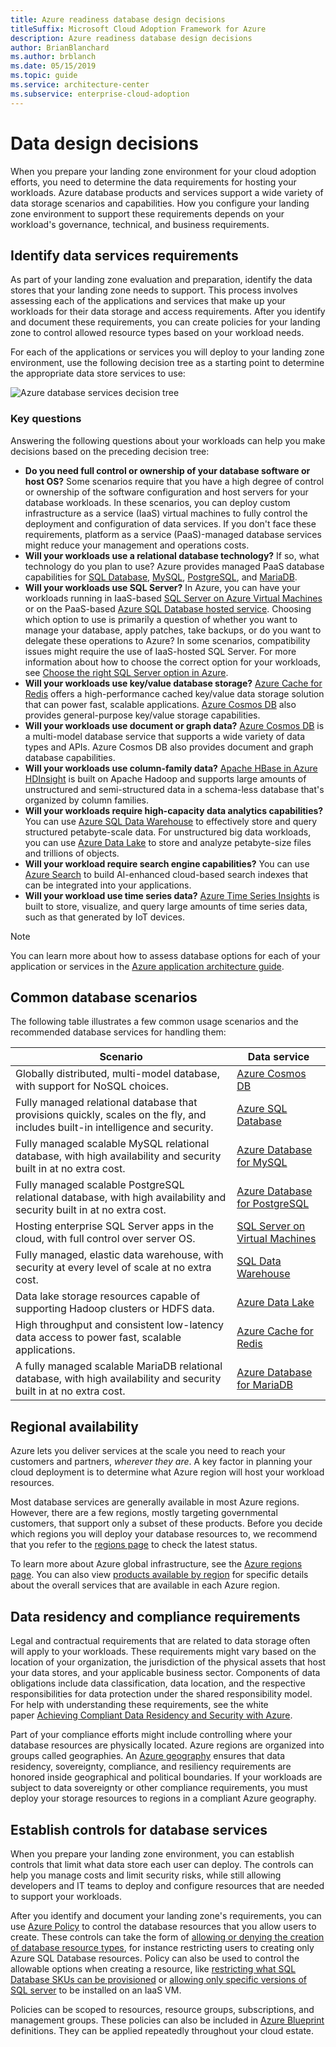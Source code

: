 ```yaml
---
title: Azure readiness database design decisions
titleSuffix: Microsoft Cloud Adoption Framework for Azure
description: Azure readiness database design decisions
author: BrianBlanchard
ms.author: brblanch
ms.date: 05/15/2019
ms.topic: guide
ms.service: architecture-center
ms.subservice: enterprise-cloud-adoption
---
```


# Data design decisions

When you prepare your landing zone environment for your cloud adoption efforts, you need to determine the data requirements for hosting your workloads. Azure database products and services support a wide variety of data storage scenarios and capabilities. How you configure your landing zone environment to support these requirements depends on your workload's governance, technical, and business requirements.

## Identify data services requirements

As part of your landing zone evaluation and preparation, identify the data stores that your landing zone needs to support. This process involves assessing each of the applications and services that make up your workloads for their data storage and access requirements. After you identify and document these requirements, you can create policies for your landing zone to control allowed resource types based on your workload needs.

For each of the applications or services you will deploy to your landing zone environment, use the following decision tree as a starting point to determine the appropriate data store services to use:

![Azure database services decision tree](../../_images/ready/data-decision-tree.png)

### Key questions

Answering the following questions about your workloads can help you make decisions based on the preceding decision tree:

- **Do you need full control or ownership of your database software or host OS?** Some scenarios require that you have a high degree of control or ownership of the software configuration and host servers for your database workloads. In these scenarios, you can deploy custom infrastructure as a service (IaaS) virtual machines to fully control the deployment and configuration of data services. If you don't face these requirements, platform as a service (PaaS)-managed database services might reduce your management and operations costs.
- **Will your workloads use a relational database technology?** If so, what technology do you plan to use? Azure provides managed PaaS database capabilities for [SQL Database](/azure/sql-database/sql-database-technical-overview), [MySQL](/azure/mysql/overview), [PostgreSQL](/azure/postgresql/overview), and [MariaDB](/azure/mariadb/overview).
- **Will your workloads use SQL Server?** In Azure, you can have your workloads running in IaaS-based [SQL Server on Azure Virtual Machines](https://azure.microsoft.com/services/virtual-machines/sql-server/) or on the PaaS-based [Azure SQL Database hosted service](/azure/sql-database/sql-database-technical-overview). Choosing which option to use is primarily a question of whether you want to manage your database, apply patches, take backups, or do you want to delegate these operations to Azure? In some scenarios, compatibility issues might require the use of IaaS-hosted SQL Server. For more information about how to choose the correct option for your workloads, see [Choose the right SQL Server option in Azure](/azure/sql-database/sql-database-paas-vs-sql-server-iaas).
- **Will your workloads use key/value database storage?** [Azure Cache for Redis](/azure/azure-cache-for-redis/cache-overview) offers a high-performance cached key/value data storage solution that can power fast, scalable applications. [Azure Cosmos DB](/azure/cosmos-db/introduction) also provides general-purpose key/value storage capabilities.
- **Will your workloads use document or graph data?** [Azure Cosmos DB](/azure/cosmos-db/introduction) is a multi-model database service that supports a wide variety of data types and APIs. Azure Cosmos DB also provides document and graph database capabilities.
- **Will your workloads use column-family data?** [Apache HBase in Azure HDInsight](/azure/hdinsight/hbase/apache-hbase-overview) is built on Apache Hadoop and supports large amounts of unstructured and semi-structured data in a schema-less database that's organized by column families.
- **Will your workloads require high-capacity data analytics capabilities?** You can use [Azure SQL Data Warehouse](/azure/sql-data-warehouse/sql-data-warehouse-overview-what-is) to effectively store and query structured petabyte-scale data. For unstructured big data workloads, you can use [Azure Data Lake](https://azure.microsoft.com/solutions/data-lake/) to store and analyze petabyte-size files and trillions of objects.
- **Will your workload require search engine capabilities?** You can use [Azure Search](/azure/search/search-what-is-azure-search) to build AI-enhanced cloud-based search indexes that can be integrated into your applications.
- **Will your workload use time series data?** [Azure Time Series Insights](/azure/time-series-insights/time-series-insights-overview) is built to store, visualize, and query large amounts of time series data, such as that generated by IoT devices.

> [!NOTE]
> You can learn more about how to assess database options for each of your application or services in the [Azure application architecture guide](/azure/architecture/guide/technology-choices/data-store-comparison).

## Common database scenarios

The following table illustrates a few common usage scenarios and the recommended database services for handling them:

| **Scenario** | **Data service** |
|-----|-----|
| Globally distributed, multi-model database, with support for NoSQL choices. | [Azure Cosmos DB](/azure/cosmos-db/introduction) |
| Fully managed relational database that provisions quickly, scales on the fly, and includes built-in intelligence and security. | [Azure SQL Database](/azure/sql-database/sql-database-technical-overview) |
| Fully managed scalable MySQL relational database, with high availability and security built in at no extra cost. | [Azure Database for MySQL](/azure/mysql/overview) |
| Fully managed scalable PostgreSQL relational database, with high availability and security built in at no extra cost. | [Azure Database for PostgreSQL](/azure/postgresql/overview) |
| Hosting enterprise SQL Server apps in the cloud, with full control over server OS. | [SQL Server on Virtual Machines](/azure/virtual-machines/windows/sql/virtual-machines-windows-sql-server-iaas-overview) |
| Fully managed, elastic data warehouse, with security at every level of scale at no extra cost. | [SQL Data Warehouse](/azure/sql-data-warehouse/sql-data-warehouse-overview-what-is) |
| Data lake storage resources capable of supporting Hadoop clusters or HDFS data. | [Azure Data Lake](https://azure.microsoft.com/solutions/data-lake/) |
| High throughput and consistent low-latency data access to power fast, scalable applications. | [Azure Cache for Redis](/azure/azure-cache-for-redis/cache-overview) |
| A fully managed scalable MariaDB relational database, with high availability and security built in at no extra cost. | [Azure Database for MariaDB](/azure/mariadb/overview) |

## Regional availability

Azure lets you deliver services at the scale you need to reach your customers and partners, _wherever they are_. A key factor in planning your cloud deployment is to determine what Azure region will host your workload resources.

Most database services are generally available in most Azure regions. However, there are a few regions, mostly targeting governmental customers, that support only a subset of these products. Before you decide which regions you will deploy your database resources to, we recommend that you refer to the [regions page](https://azure.microsoft.com/global-infrastructure/services/?regions=all&products=data-factory,sql-server-stretch-database,redis-cache,database-migration,sql-data-warehouse,postgresql,mariadb,cosmos-db,mysql,sql-database) to check the latest status.

To learn more about Azure global infrastructure, see the [Azure regions page](https://azure.microsoft.com/global-infrastructure/regions). You can also view [products available by region](https://azure.microsoft.com/global-infrastructure/services/?regions=all&products=all) for specific details about the overall services that are available in each Azure region.

## Data residency and compliance requirements

Legal and contractual requirements that are related to data storage often will apply to your workloads. These requirements might vary based on the location of your organization, the jurisdiction of the physical assets that host your data stores, and your applicable business sector. Components of data obligations include data classification, data location, and the respective responsibilities for data protection under the shared responsibility model. For help with understanding these requirements, see the white paper [Achieving Compliant Data Residency and Security with Azure](https://azure.microsoft.com/resources/achieving-compliant-data-residency-and-security-with-azure).

Part of your compliance efforts might include controlling where your database resources are physically located. Azure regions are organized into groups called geographies. An [Azure geography](https://azure.microsoft.com/global-infrastructure/geographies) ensures that data residency, sovereignty, compliance, and resiliency requirements are honored inside geographical and political boundaries. If your workloads are subject to data sovereignty or other compliance requirements, you must deploy your storage resources to regions in a compliant Azure geography.

## Establish controls for database services

When you prepare your landing zone environment, you can establish controls that limit what data store each user can deploy. The controls can help you manage costs and limit security risks, while still allowing developers and IT teams to deploy and configure resources that are needed to support your workloads.  

After you identify and document your landing zone's requirements, you can use [Azure Policy](/azure/governance/policy/overview) to control the database resources that you allow users to create. These controls can take the form of [allowing or denying the creation of database resource types](/azure/governance/policy/samples/allowed-resource-types), for instance restricting users to creating only Azure SQL Database resources. Policy can also be used to control the allowable options when creating a resource, like [restricting what SQL Database SKUs can be provisioned](/azure/governance/policy/samples/allowed-sql-db-skus) or [allowing only specific versions of SQL server](/azure/governance/policy/samples/require-sql-12) to be installed on an IaaS VM.

Policies can be scoped to resources, resource groups, subscriptions, and management groups. These policies can also be included in [Azure Blueprint](/azure/governance/blueprints/overview) definitions. They can be applied repeatedly throughout your cloud estate.


